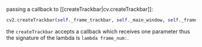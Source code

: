 passing a callback to [[createTrackbar|cv.createTrackbar]]:
```python
cv2.createTrackbar(self._frame_trackbar, self._main_window, self._frame_idx, self._total_frames, lambda frame_num: self.display_frame_and_wait4key(frame_num))
```
the `createTrackbar` accepts a callback which receives one parameter thus the signature of the lambda is `lambda frame_num:`.

